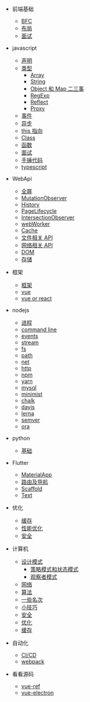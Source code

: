 - 前端基础

  - [BFC](css/BFC.md)
  - [布局](css/layout.md)
  - [面试](css/css面试点.md)

- javascript

  - [声明](js/声明.md)
  - [类型](js/内置类型.md)
    - [Array](js/array.md)
    - [String](js/string.md)
    - [Object 和 Map 二三事](js/Object.md)
    - [RegExp](js/RegExp.md)
    - [Reflect](js/Reflect.md)
    - [Proxy](js/proxy.md)
  - [事件](js/EventLoop.md)
  - [异步](js/Promise.md)
  - [this 指向](js/this指向.md)
  - [Class](js/Class.md)
  - [函数](js/函数.md)
  - [面试](js/interview.md)
  - [手锤代码](js/手写.md)
  - [typescript](js/typescript.md)

- WebApi

  - [全屏](webApi/fullscreen.md)
  - [MutationObserver](webApi/MutationObserver.md)
  - [History](webApi/History.md)
  - [PageLifecycle](webApi/PageLifecycle.md)
  - [IntersectionObserver](webApi/IntersectionObserver.md)
  - [webWorker](weApi/webWorker.md)
  - [Cache](webApi/cache.md)
  - [文件相关 API](webApi/文件相关API.md)
  - [网络相关 API](webApi/网络相关Api.md)
  - [DOM](webApi/DOM.md)
  - [存储](webApi/storage.md)

- 框架

  - [框架](mvvm/框架.md)
  - [vue](mvvm/vue.md)
  - [vue or react](mvvm/vue和react的diff.md)

- nodejs

  - [进程](node/进程.md)
  - [command line](node/commandLine.md)
  - [events](node/native/events.md)
  - [stream](node/native/stream.md)
  - [fs](node/native/fs.md)
  - [path](node/native/path.md)
  - [net](node/native/net.md)
  - [http](node/native/http.md)
  - [npm](node/npm/npm.md)
  - [yarn](node/npm/yarn.md)
  - [mysql](database/mysql.md)
  - [minimist](node/npm/minimist.md)
  - [chalk](node/npm/chalk.md)
  - [dayjs](node/npm/dayjs.md)
  - [lerna](node/npm/lerna.md)
  - [semver](node/npm/semver.md)
  - [ora](node/npm/ora.md)

- python

  - [基础](python/python.md)

- Flutter

  - [MaterialApp](flutter/app配置.md)
  - [路由及导航](flutter/路由和导航.md)
  - [Scaffold](flutter/页面容器.md)
  - [Text](flutter/Text.md)

- 优化

  - [缓存](chrome/cache.md)
  - [性能优化](chrome/performance.md)
  - [安全](chrome/safety.md)

- 计算机

  - [设计模式](computer/设计模式.md)
    - [策略模式和状态模式](computer/策略模式&状态模式.md)
    - [观察者模式](computer/观察者模式.md)
  - [网络](computer/网络.md)
  - [算法](computer/算法整理.md)
  - [一些名次](computer/notification.md)
  - [小技巧](computer/command.md)
  - [安全](computer/safety.md)
  - [优化](computer/performance.md)
  - [缓存](computer/cache.md)

- 自动化

  - [CI/CD](mode/CICD.md)
  - [webpack](mode/webpack.md)

- 看看源码
  - [vue-ref](sourceCode/vue-ref.md)
  - [vue-electron](sourceCode/vue-electron.md)

